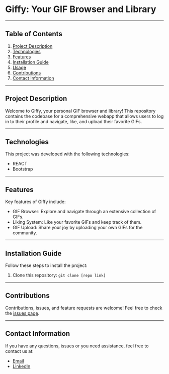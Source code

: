 # Giffy: Your GIF Browser and Library

---

## Table of Contents
1. [Project Description](#project-description)
2. [Technologies](#technologies)
3. [Features](#features)
4. [Installation Guide](#installation-guide)
5. [Usage](#usage)
6. [Contributions](#contributions)
7. [Contact Information](#contact-information)

---

## Project Description
Welcome to Giffy, your personal GIF browser and library! This repository contains the codebase for a comprehensive webapp that allows users to log in to their profile and navigate, like, and upload their favorite GIFs.

---

## Technologies
This project was developed with the following technologies:
* REACT
* Bootstrap

---

## Features
Key features of Giffy include:
* GIF Browser: Explore and navigate through an extensive collection of GIFs.
* Liking System: Like your favorite GIFs and keep track of them.
* GIF Upload: Share your joy by uploading your own GIFs for the community.

---

## Installation Guide
Follow these steps to install the project:

1. Clone this repository: `git clone [repo link]`

---


## Contributions
Contributions, issues, and feature requests are welcome! Feel free to check the [issues page](#).

---

## Contact Information
If you have any questions, issues or you need assistance, feel free to contact us at:

* [Email](mailto:luisalarconriva@gmail.com)
* [LinkedIn]([https://www.linkedin.com/in/luis-alarc%C3%B3n-de-la-lastra-810113122/])

